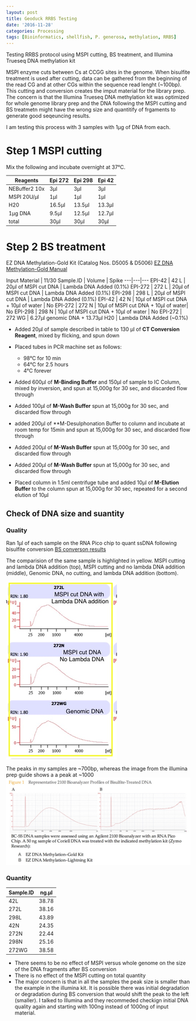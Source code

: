 ```yaml
---
layout: post
title: Geoduck RRBS Testing
date: '2016-11-28'
categories: Processing
tags: [Bioinformatics, shellfish, P. generosa, methylation, RRBS]
---
```



Testing RRBS protocol using MSPI cutting, BS treatment, and Illumina Trueseq DNA methylation kit

MSPI enzyme cuts between Cs at CCGG sites in the genome. When bisulfite treatment is used after cutting, data can be gathered from the beginning of the read CG and at other CGs within the sequence read lenght (~100bp). This cutting and conversion creates the imput material for the library prep. The concern is that the  Illumina Trueseq DNA methylation kit was optimized for whole genome library prep and the DNA following the MSPI cutting and BS treatmetn might have the wrong size and quantitify of frgaments to generate good seqeuncing results. 

I am testing this process with 3 samples with 1µg of DNA from each.

# Step 1 MSPI cutting

Mix the following and incubate overnight at 37°C.

**Reagents** | **Epi 272**	|**Epi 298**	|**Epi 42**
---| --- | --- | ---
NEBuffer2 10x |	3µl |	3µl |	3µl 
MSPI 20U/µl	| 1µl |	1µl |	1µl 
H20|	16.5µl	|13.5µl|	13.3µl
1µg DNA|	9.5µl	|12.5µl	|12.7µl
total|	30µl|	30µl|	30µl


# Step 2 BS treatment

EZ DNA Methylation-Gold Kit (Catalog Nos. D5005 & D5006)
[EZ DNA Methylation-Gold Manual](https://github.com/hputnam/Putnam_Lab_Notebook/blob/master/protocols/DNA_Methylation_Gold_Bisulfite_d5005i.pdf)

Input Material | 11/30 Sample.ID | Volume | Spike
---|---|---
EPI-42 | 42 L | 20µl of MSPI cut DNA | Lambda DNA Added (0.1%)
EPI-272 | 272 L | 20µl of MSPI cut DNA | Lambda DNA Added (0.1%)
EPI-298 | 298 L | 20µl of MSPI cut DNA | Lambda DNA Added (0.1%)
EPI-42 | 42 N | 10µl of MSPI cut DNA + 10µl of water | No
EPI-272 | 272 N | 10µl of MSPI cut DNA + 10µl of water| No
EPI-298 | 298 N | 10µl of MSPI cut DNA + 10µl of water | No
EPI-272 | 272 WG | 6.27µl genomic DNA + 13.73µl H20 | Lambda DNA Added (~0.1%)

* Added 20µl of sample described in table to 130 µl of **CT Conversion Reagent**, mixed by flicking, and spun down
* Placed tubes in PCR machine set as follows:
	* 98°C for 10 min
	* 64°C for 2.5 hours
	* 4°C forever

* Added 600µl of **M-Binding Buffer** and 150µl of sample to IC Column, mixed by inversion, and spun at 15,000g for 30 sec, and discarded flow through
* Added 100µl of **M-Wash Buffer** spun at 15,000g for 30 sec, and discarded flow through
* added 200µl of **M-Desulphonation Buffer to column and incubate at room temp for 15min and spun at 15,000g for 30 sec, and discarded flow through
* Added 200µl of **M-Wash Buffer** spun at 15,000g for 30 sec, and discarded flow through
* Added 200µl of **M-Wash Buffer** spun at 15,000g for 30 sec, and discarded flow through
* Placed column in 1.5ml centrifuge tube and added 10µl of **M-Elution Buffer** to the column spun at 15,000g for 30 sec, repeated for a second elution of 10µl


## Check of DNA size and suantity

### Quality
Ran 1µl of each sample on the RNA Pico chip to quant ssDNA following bisulfite conversion
[BS converson results](https://github.com/hputnam/project_juvenile_geoduck_OA/blob/master/Sample_Processing/Gels/2100expert_ssBS_DNA_2016-11-30_14-51-01.pdf)

The comparision of the same sample is highlighted in yellow. MSPI cutting and lambda DNA addition (top), MSPI cutting and no lambda DNA addition (middle), Genomic DNA, no cutting, and lambda DNA addition (bottom).

![sample comparison](https://github.com/hputnam/project_juvenile_geoduck_OA/blob/master/Sample_Processing/Gels/20161130_ssBSDNA_trace_comparison.jpg?raw=true)

The peaks in my samples are ~700bp, whereas the image from the illumina prep guide shows a a peak at ~1000
![sample comparison](https://github.com/hputnam/project_juvenile_geoduck_OA/blob/master/Sample_Processing/Gels/expected_DNAsize_truseq_meth.jpg?raw=true)

### Quantity

Sample.ID	| ng.µl
---| ---
42L|	38.78
272L|	38.16
298L|	43.89
42N	|   24.35
272N|	22.44
298N|	25.16
272WG|	38.58



* There seems to be no effect of MSPI versus whole genome on the size of the DNA fragments after BS conversion
* There is no effect of the MSPI cutting on total quantity
* The major concern is that in all the samples the peak size is smaller than the example in the illumina kit. It is possible there was initial degradation or degradation during BS conversion that would shift the peak to the left (smaller). I talked to Illumina and they recommeded checkign initial DNA quality again and starting with 100ng instead of 1000ng of input material.

